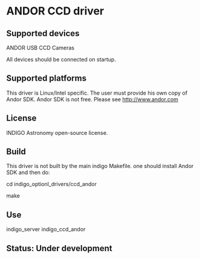 # ANDOR CCD driver

## Supported devices
ANDOR USB CCD Cameras

All devices should be connected on startup.

## Supported platforms

This driver is Linux/Intel specific. The user must provide his own copy of Andor SDK.
Andor SDK is not free. Please see http://www.andor.com

## License

INDIGO Astronomy open-source license.

## Build
This driver is not built by the main indigo Makefile.
one should install Andor SDK and then do:

cd indigo_optionl_drivers/ccd_andor

make

## Use

indigo_server indigo_ccd_andor

## Status: Under development

